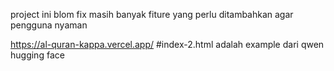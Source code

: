 project ini blom fix masih banyak fiture yang perlu ditambahkan agar pengguna nyaman

https://al-quran-kappa.vercel.app/
#index-2.html adalah example dari qwen hugging face